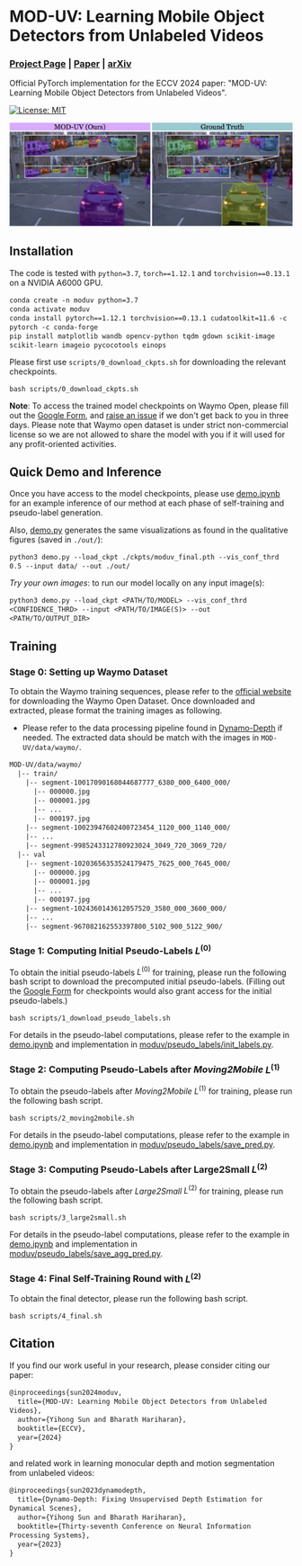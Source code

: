 # MOD-UV: Learning Mobile Object Detectors from Unlabeled Videos
### [Project Page](https://mod-uv.github.io) | [Paper](https://arxiv.org/pdf/2405.14841.pdf) | [arXiv](https://arxiv.org/abs/2405.14841)

Official PyTorch implementation for the ECCV 2024 paper: "MOD-UV: Learning Mobile Object Detectors from Unlabeled Videos".

<a href="#license"><img alt="License: MIT" src="https://img.shields.io/badge/license-MIT-blue.svg"/></a>  

![](assets/teaser.jpg)

## Installation
The code is tested with `python=3.7`, `torch==1.12.1` and `torchvision==0.13.1` on a NVIDIA A6000 GPU.
```
conda create -n moduv python=3.7
conda activate moduv
conda install pytorch==1.12.1 torchvision==0.13.1 cudatoolkit=11.6 -c pytorch -c conda-forge
pip install matplotlib wandb opencv-python tqdm gdown scikit-image scikit-learn imageio pycocotools einops
```

Please first use `scripts/0_download_ckpts.sh` for downloading the relevant checkpoints.
```
bash scripts/0_download_ckpts.sh
```
**Note**: To access the trained model checkpoints on Waymo Open, please fill out the [Google Form](https://forms.gle/gy2SpDSegMLDkm2o7), and [raise an issue](https://github.com/YihongSun/MOD-UV/issues/new) if we don't get back to you in three days. Please note that Waymo open dataset is under strict non-commercial license so we are not allowed to share the model with you if it will used for any profit-oriented activities.

## Quick Demo and Inference

Once you have access to the model checkpoints, please use [demo.ipynb](demo.ipynb) for an example inference of our method at each phase of self-training and pseudo-label generation.

Also, [demo.py](demo.py) generates the same visualizations as found in the qualitative figures (saved in `./out/`):
```
python3 demo.py --load_ckpt ./ckpts/moduv_final.pth --vis_conf_thrd 0.5 --input data/ --out ./out/
```

_Try your own images_: to run our model locally on any input image(s):
```
python3 demo.py --load_ckpt <PATH/TO/MODEL> --vis_conf_thrd <CONFIDENCE_THRD> --input <PATH/TO/IMAGE(S)> --out <PATH/TO/OUTPUT_DIR>
```

## Training

### Stage 0: Setting up Waymo Dataset

To obtain the Waymo training sequences, please refer to the [official website](https://waymo.com/open/) for downloading the Waymo Open Dataset.
Once downloaded and extracted, please format the training images as following. 
- Please refer to the data processing pipeline found in [Dynamo-Depth](https://github.com/YihongSun/Dynamo-Depth) if needed. The extracted data should be match with the images in `MOD-UV/data/waymo/`.

```
MOD-UV/data/waymo/
  |-- train/
    |-- segment-10017090168044687777_6380_000_6400_000/
      |-- 000000.jpg
      |-- 000001.jpg
      |-- ...
      |-- 000197.jpg
    |-- segment-10023947602400723454_1120_000_1140_000/
    |-- ...
    |-- segment-9985243312780923024_3049_720_3069_720/
  |-- val
    |-- segment-10203656353524179475_7625_000_7645_000/
      |-- 000000.jpg
      |-- 000001.jpg
      |-- ...
      |-- 000197.jpg
    |-- segment-1024360143612057520_3580_000_3600_000/
    |-- ...
    |-- segment-967082162553397800_5102_900_5122_900/
```

### Stage 1: Computing Initial Pseudo-Labels $L^{(0)}$

To obtain the initial pseudo-labels $L^{(0)}$ for training, please run the following bash script to download the precomputed initial pseudo-labels. (Filling out the [Google Form](https://forms.gle/gy2SpDSegMLDkm2o7) for checkpoints would also grant access for the initial pseudo-labels.)
```
bash scripts/1_download_pseudo_labels.sh
```
For details in the pseudo-label computations, please refer to the example in [demo.ipynb](demo.ipynb) and implementation in [moduv/pseudo_labels/init_labels.py](moduv/pseudo_labels/init_labels.py).

### Stage 2: Computing Pseudo-Labels after _Moving2Mobile_ $L^{(1)}$

To obtain the pseudo-labels after _Moving2Mobile_ $L^{(1)}$ for training, please run the following bash script.
```
bash scripts/2_moving2mobile.sh
```
For details in the pseudo-label computations, please refer to the example in [demo.ipynb](demo.ipynb) and implementation in [moduv/pseudo_labels/save_pred.py](moduv/pseudo_labels/save_pred.py).

### Stage 3: Computing Pseudo-Labels after Large2Small $L^{(2)}$

To obtain the pseudo-labels after _Large2Small_ $L^{(2)}$ for training, please run the following bash script.
```
bash scripts/3_large2small.sh
```
For details in the pseudo-label computations, please refer to the example in [demo.ipynb](demo.ipynb) and implementation in [moduv/pseudo_labels/save_agg_pred.py](moduv/pseudo_labels/save_agg_pred.py).

### Stage 4: Final Self-Training Round with $L^{(2)}$

To obtain the final detector, please run the following bash script.
```
bash scripts/4_final.sh
```

## Citation
If you find our work useful in your research, please consider citing our paper:
```
@inproceedings{sun2024moduv,
  title={MOD-UV: Learning Mobile Object Detectors from Unlabeled Videos}, 
  author={Yihong Sun and Bharath Hariharan},
  booktitle={ECCV},
  year={2024}
}
```
and related work in learning monocular depth and motion segmentation from unlabeled videos:
```
@inproceedings{sun2023dynamodepth,
  title={Dynamo-Depth: Fixing Unsupervised Depth Estimation for Dynamical Scenes},
  author={Yihong Sun and Bharath Hariharan},
  booktitle={Thirty-seventh Conference on Neural Information Processing Systems},
  year={2023}
}
```
